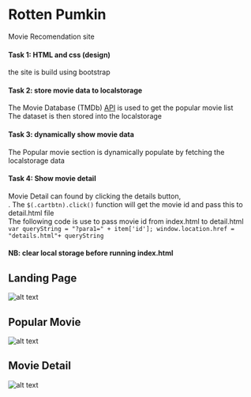 # Rotten Pumkin
Movie Recomendation site
#### Task 1: HTML and css (design)
  the site is build using bootstrap
#### Task 2: store movie data to localstorage
  The Movie Database (TMDb) [API](https://www.themoviedb.org/documentation/api) is used to get the popular movie list<br>
  The dataset is then stored into the localstorage
#### Task 3: dynamically show movie data
  The Popular movie section is dynamically populate by fetching the localstorage data
#### Task 4: Show movie detail
  Movie Detail can found by clicking the details button,<br>.
  The `$(.cartbtn).click()` function will get the movie id and pass this to detail.html file <br>
  The following code is use to pass movie id from index.html to detail.html<br>
  `var queryString = "?para1=" + item['id'];
   window.location.href = "details.html"+ queryString`

#### NB: clear local storage before running index.html

## Landing Page
![alt text](https://github.com/mirsahib/RottenPumkin/blob/Assignment1/screenshot/landingPanel.png "Landing page")

## Popular Movie
![alt text](https://github.com/mirsahib/RottenPumkin/blob/Assignment1/screenshot/popularMovie.png "Popular page")

## Movie Detail
![alt text](https://github.com/mirsahib/RottenPumkin/blob/Assignment1/screenshot/detail.png "Detail page")






